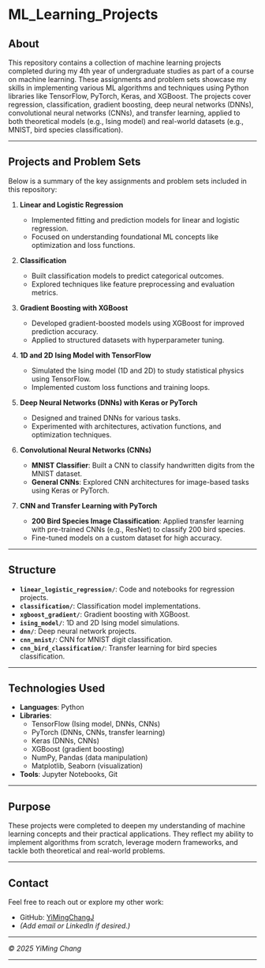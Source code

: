 # ML_Learning_Projects

## About

This repository contains a collection of machine learning projects completed during my 4th year of undergraduate studies as part of a course on machine learning. These assignments and problem sets showcase my skills in implementing various ML algorithms and techniques using Python libraries like TensorFlow, PyTorch, Keras, and XGBoost. The projects cover regression, classification, gradient boosting, deep neural networks (DNNs), convolutional neural networks (CNNs), and transfer learning, applied to both theoretical models (e.g., Ising model) and real-world datasets (e.g., MNIST, bird species classification).

---

## Projects and Problem Sets

Below is a summary of the key assignments and problem sets included in this repository:

1. **Linear and Logistic Regression**
   - Implemented fitting and prediction models for linear and logistic regression.
   - Focused on understanding foundational ML concepts like optimization and loss functions.

2. **Classification**
   - Built classification models to predict categorical outcomes.
   - Explored techniques like feature preprocessing and evaluation metrics.

3. **Gradient Boosting with XGBoost**
   - Developed gradient-boosted models using XGBoost for improved prediction accuracy.
   - Applied to structured datasets with hyperparameter tuning.

4. **1D and 2D Ising Model with TensorFlow**
   - Simulated the Ising model (1D and 2D) to study statistical physics using TensorFlow.
   - Implemented custom loss functions and training loops.

5. **Deep Neural Networks (DNNs) with Keras or PyTorch**
   - Designed and trained DNNs for various tasks.
   - Experimented with architectures, activation functions, and optimization techniques.

6. **Convolutional Neural Networks (CNNs)**
   - **MNIST Classifier**: Built a CNN to classify handwritten digits from the MNIST dataset.
   - **General CNNs**: Explored CNN architectures for image-based tasks using Keras or PyTorch.

7. **CNN and Transfer Learning with PyTorch**
   - **200 Bird Species Image Classification**: Applied transfer learning with pre-trained CNNs (e.g., ResNet) to classify 200 bird species.
   - Fine-tuned models on a custom dataset for high accuracy.

---

## Structure

- **`linear_logistic_regression/`**: Code and notebooks for regression projects.
- **`classification/`**: Classification model implementations.
- **`xgboost_gradient/`**: Gradient boosting with XGBoost.
- **`ising_model/`**: 1D and 2D Ising model simulations.
- **`dnn/`**: Deep neural network projects.
- **`cnn_mnist/`**: CNN for MNIST digit classification.
- **`cnn_bird_classification/`**: Transfer learning for bird species classification.

---

## Technologies Used

- **Languages**: Python
- **Libraries**: 
  - TensorFlow (Ising model, DNNs, CNNs)
  - PyTorch (DNNs, CNNs, transfer learning)
  - Keras (DNNs, CNNs)
  - XGBoost (gradient boosting)
  - NumPy, Pandas (data manipulation)
  - Matplotlib, Seaborn (visualization)
- **Tools**: Jupyter Notebooks, Git

---

## Purpose

These projects were completed to deepen my understanding of machine learning concepts and their practical applications. They reflect my ability to implement algorithms from scratch, leverage modern frameworks, and tackle both theoretical and real-world problems.

---

## Contact

Feel free to reach out or explore my other work:
- GitHub: [YiMingChangJ](https://github.com/YiMingChangJ)
- *(Add email or LinkedIn if desired.)*

---

*© 2025 YiMing Chang*

---

